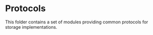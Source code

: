 # Protocols

This folder contains a set of modules providing common protocols for storage implementations.
